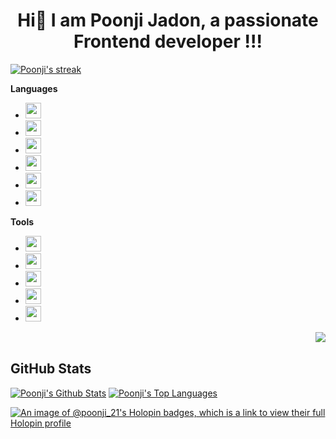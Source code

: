 <h1 align="center">Hi👋 I am Poonji Jadon, a passionate Frontend developer !!!</h1>
<p align="left">
    <a href="https://https://github.com/Poonji/github-readme-streak-stats">
        <img title="🔥 Get streak stats for your profile at git.io/streak-stats" alt="Poonji's streak" src="https://github-readme-streak-stats.herokuapp.com/?user=Poonji&theme=black-ice&hide_border=true&stroke=0000&background=060A0CD0"/>
    </a>
</p>

**Languages**
* <img src="https://img.shields.io/badge/Python-FFD43B?style=for-the-badge&logo=python&logoColor=blue" height=25> 
* <img src="https://img.shields.io/badge/C-00599C?style=for-the-badge&logo=c&logoColor=white" height=25> 
* <img src ="https://img.shields.io/badge/c++%20-%2300599C.svg?&style=for-the-badge&logo=c%2B%2B&logoColor=white" height=25> 
* <img src ="https://img.shields.io/badge/html5%20-%23E34F26.svg?&style=for-the-badge&logo=html5&logoColor=white" height=25> 
* <img src ="https://img.shields.io/badge/css3%20-%231572B6.svg?&style=for-the-badge&logo=css3&logoColor=white" height=25> 
* <img src="https://img.shields.io/badge/JavaScript-F7DF1E?style=for-the-badge&logo=javascript&logoColor=black" height=25>


**Tools**
* <img src="https://img.shields.io/badge/Visual_Studio_Code-0078D4?style=for-the-badge&logo=visual%20studio%20code&logoColor=white" height=25>
* <img src="https://img.shields.io/badge/GitHub-100000?style=for-the-badge&logo=github&logoColor=white" height=25>
* <img src="https://img.shields.io/badge/-Hackerrank-2EC866?style=for-the-badge&logo=HackerRank&logoColor=white" height=25>
* <img src="https://img.shields.io/badge/AWS-232F3E?style=for-the-badge&logo=amazon-aws&logoColor=white" height=25>
* <img src="https://img.shields.io/badge/Atom-66595C?style=for-the-badge&logo=atom&logoColor=white" height=25>


<img src="https://github.com/Poonji/Poonji/assets/77487602/07be77e7-312d-466b-ac6e-6b91bfb8d080" align="right">

<br>

## GitHub Stats  
<a href="https://github.com/Poonji/github-readme-stats"><img alt="Poonji's Github Stats" src="https://github-readme-stats.vercel.app/api?username=Poonji&show_icons=true&count_private=true&theme=react&hide_border=true&bg_color=0D1117" /></a>
<a href="https://github.com/Poonji/github-readme-stats"><img alt="Poonji's Top Languages" src="https://github-readme-stats.vercel.app/api/top-langs/?username=Poonji&langs_count=8&count_private=true&layout=compact&theme=react&hide_border=true&bg_color=0D1117" /></a>
<br/>


[![An image of @poonji_21's Holopin badges, which is a link to view their full Holopin profile](https://holopin.me/poonji_21)](https://holopin.io/@poonji_21)
